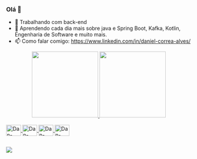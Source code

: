 ### Olá 👋



- 🔭 Trabalhando com back-end
- 🌱 Aprendendo cada dia mais sobre java e Spring Boot, Kafka, Kotlin, Engenharia de Software e muito mais. 
- 📫 Como falar comigo: https://www.linkedin.com/in/daniel-correa-alves/


<div align="center">
  <a href="https://github.com/dan-correa">
  <img height="180em" src="https://github-readme-stats.vercel.app/api?username=dan-correa&show_icons=true&theme=dracula&include_all_commits=true&count_private=true"/>
  <img height="180em" src="https://github-readme-stats.vercel.app/api/top-langs/?username=dan-correa&layout=compact&langs_count=7&theme=dracula"/>
</div>
  
  <div style="display: inline_block"><br>
  <img align="center" alt="Dan-Java" height="30" width="40" src="https://cdn.jsdelivr.net/gh/devicons/devicon/icons/java/java-original.svg">
  <img align="center" alt="Dan-Kotlin" height="30" width="40" src="https://cdn.jsdelivr.net/gh/devicons/devicon/icons/kotlin/kotlin-plain-wordmark.svg">
  <img align="center" alt="Dan-Linux" height="30" width="40" src="https://cdn.jsdelivr.net/gh/devicons/devicon/icons/linux/linux-original.svg">
  <img align="center" alt="Dan-SQL" height="30" width="40" src="https://cdn.jsdelivr.net/gh/devicons/devicon/icons/postgresql/postgresql-original.svg">
  
</div>
  
  ##
  
  <div>
    <a href="https://www.linkedin.com/in/daniel-correa-alves/" target="_blank"><img src="https://img.shields.io/badge/LinkedIn-0077B5?style=for-the-badge&logo=linkedin&logoColor=white" target="_blank"></a>
 
  </div>
